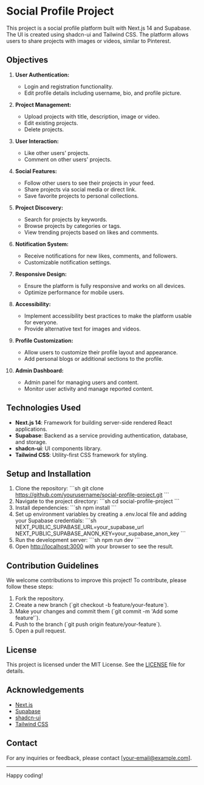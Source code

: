 
# Social Profile Project

This project is a social profile platform built with Next.js 14 and Supabase. The UI is created using shadcn-ui and Tailwind CSS. The platform allows users to share projects with images or videos, similar to Pinterest. 

## Objectives

1. **User Authentication:**
   - Login and registration functionality.
   - Edit profile details including username, bio, and profile picture.

2. **Project Management:**
   - Upload projects with title, description, image or video.
   - Edit existing projects.
   - Delete projects.

3. **User Interaction:**
   - Like other users' projects.
   - Comment on other users' projects.

4. **Social Features:**
   - Follow other users to see their projects in your feed.
   - Share projects via social media or direct link.
   - Save favorite projects to personal collections.

5. **Project Discovery:**
   - Search for projects by keywords.
   - Browse projects by categories or tags.
   - View trending projects based on likes and comments.

6. **Notification System:**
   - Receive notifications for new likes, comments, and followers.
   - Customizable notification settings.

7. **Responsive Design:**
   - Ensure the platform is fully responsive and works on all devices.
   - Optimize performance for mobile users.

8. **Accessibility:**
   - Implement accessibility best practices to make the platform usable for everyone.
   - Provide alternative text for images and videos.

9. **Profile Customization:**
   - Allow users to customize their profile layout and appearance.
   - Add personal blogs or additional sections to the profile.

10. **Admin Dashboard:**
    - Admin panel for managing users and content.
    - Monitor user activity and manage reported content.

## Technologies Used

- **Next.js 14**: Framework for building server-side rendered React applications.
- **Supabase**: Backend as a service providing authentication, database, and storage.
- **shadcn-ui**: UI components library.
- **Tailwind CSS**: Utility-first CSS framework for styling.

## Setup and Installation

1. Clone the repository:
   \`\`\`sh
   git clone https://github.com/yourusername/social-profile-project.git
   \`\`\`
2. Navigate to the project directory:
   \`\`\`sh
   cd social-profile-project
   \`\`\`
3. Install dependencies:
   \`\`\`sh
   npm install
   \`\`\`
4. Set up environment variables by creating a .env.local file and adding your Supabase credentials:
   \`\`\`sh
   NEXT_PUBLIC_SUPABASE_URL=your_supabase_url
   NEXT_PUBLIC_SUPABASE_ANON_KEY=your_supabase_anon_key
   \`\`\`
5. Run the development server:
   \`\`\`sh
   npm run dev
   \`\`\`
6. Open [http://localhost:3000](http://localhost:3000) with your browser to see the result.

## Contribution Guidelines

We welcome contributions to improve this project! To contribute, please follow these steps:

1. Fork the repository.
2. Create a new branch (\`git checkout -b feature/your-feature\`).
3. Make your changes and commit them (\`git commit -m 'Add some feature'\`).
4. Push to the branch (\`git push origin feature/your-feature\`).
5. Open a pull request.

## License

This project is licensed under the MIT License. See the [LICENSE](LICENSE) file for details.

## Acknowledgements

- [Next.js](https://nextjs.org/)
- [Supabase](https://supabase.io/)
- [shadcn-ui](https://github.com/shadcn/ui)
- [Tailwind CSS](https://tailwindcss.com/)

## Contact

For any inquiries or feedback, please contact [your-email@example.com].

---

Happy coding!
